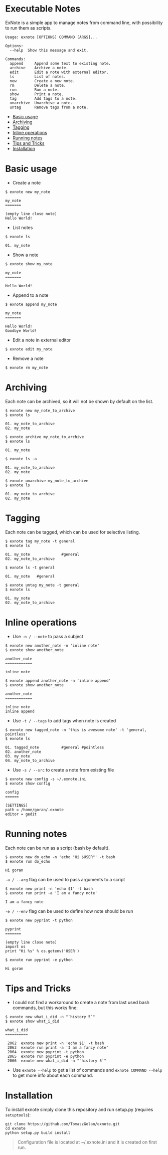 Executable Notes
================

ExNote is a simple app to manage notes from command line, with possibility
to run them as scripts.

```
Usage: exnote [OPTIONS] COMMAND [ARGS]...

Options:
  --help  Show this message and exit.

Commands:
  append     Append some text to existing note.
  archive    Archive a note.
  edit       Edit a note with external editor.
  ls         List of notes.
  new        Create a new note.
  rm         Delete a note.
  run        Run a note.
  show       Print a note.
  tag        Add tags to a note.
  unarchive  Unarchive a note.
  untag      Remove tags from a note.
```

* [Basic usage](#basic_usage)
* [Archiving](#archiving)
* [Tagging](#tagging)
* [Inline operations](#inline-operations)
* [Running notes](#running-notes)
* [Tips and Tricks](#tips-and-tricks)
* [Installation](#installation)

# Basic usage

* Create a note

```
$ exnote new my_note

my_note
=======

(empty line close note)
Hello World!
```

* List notes

```
$ exnote ls

01. my_note   
```

* Show a note

```
$ exnote show my_note

my_note
=======

Hello World!
```

* Append to a note

```
$ exnote append my_note

my_note
=======

Hello World!
Goodbye World!   
```

* Edit a note in external editor

```
$ exnote edit my_note
```

* Remove a note

```
$ exnote rm my_note
```

# Archiving

Each note can be archived, so it will not be shown by default on the list.

```
$ exnote new my_note_to_archive
$ exnote ls

01. my_note_to_archive   
02. my_note              

$ exnote archive my_note_to_archive
$ exnote ls

01. my_note

$ exnote ls -a

01. my_note_to_archive   
02. my_note              

$ exnote unarchive my_note_to_archive
$ exnote ls

01. my_note_to_archive   
02. my_note      
```

# Tagging

Each note can be tagged, which can be used for selective listing.

```
$ exnote tag my_note -t general
$ exnote ls

01. my_note              #general
02. my_note_to_archive   

$ exnote ls -t general

01. my_note   #general

$ exnote untag my_note -t general
$ exnote ls

01. my_note              
02. my_note_to_archive  
```

# Inline operations

* Use `-n / --note` to pass a subject

```
$ exnote new another_note -n 'inline note'
$ exnote show another_note

another_note
============

inline note

$ exnote append another_note -n 'inline append'
$ exnote show another_note

another_note
============

inline note
inline append
```

* Use `-t / --tags` to add tags when note is created

```
$ exnote new tagged_note -n 'this is awesome note' -t 'general, pointless'
$ exnote ls

01. tagged_note          #general #pointless
02. another_note         
03. my_note              
04. my_note_to_archive
```

* Use `-s / --src` to create a note from existing file

```
$ exnote new config -s ~/.exnote.ini
$ exnote show config

config
======

[SETTINGS]
path = /home/goran/.exnote
editor = gedit
```

# Running notes

Each note can be run as a script (bash by default).

```
$ exnote new do_echo -n 'echo "Hi $USER"' -t bash
$ exnote run do_echo

Hi goran
```

`-a / --arg` flag can be used to pass arguments to a script

```
$ exnote new print -n 'echo $1' -t bash
$ exnote run print -a 'I am a fancy note'

I am a fancy note
```

`-e / --env` flag can be used to define how note should be run

```
$ exnote new pyprint -t python

pyprint
=======

(empty line close note)
import os
print "Hi %s" % os.getenv('USER')

$ exnote run pyprint -e python

Hi goran
```

# Tips and Tricks

* I could not find a workaround to create a note from last used bash commands,
but this works fine:

```
$ exnote new what_i_did -n "`history 5`"
$ exnote show what_i_did

what_i_did
==========

 2062  exnote new print -n 'echo $1' -t bash
 2063  exnote run print -a 'I am a fancy note'
 2064  exnote new pyprint -t python
 2065  exnote run pyprint -e python
 2066  exnote new what_i_did -n "`history 5`"
```

* Use `exnote --help` to get a list of commands and `exnote COMMAND --help`
to get more info about each command.

# Installation

To install exnote simply clone this repository and run setup.py
(requires `setuptools`):

```
git clone https://github.com/TomaszGolan/exnote.git
cd exnote
python setup.py build install
```

> Configuration file is located at ~/.exnote.ini and it is created on first run.
